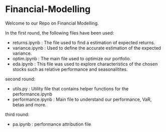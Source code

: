 # Financial-Modelling

Welcome to our Repo on Financial Modelling. 

In the first round, the following files have been used:
- returns.ipynb : The file used to find a estimation of expected returns.
- variance.ipynb : Used to define the accurate estimation of the expected variance.
- optim.ipynb : The main file used to optimize our portfolio.
- eda.ipynb : This file was used to explore characteristics of the chosen stocks such as relative performance and seasonalitites.

second round: 
- utils.py : Utility file that contains helper functions for the performance.ipynb
- performance.ipynb : Main file to understand our performance, VaR, betas and more.

third round: 
- pa.ipynb : performance attribution file
